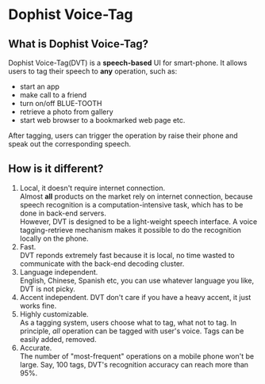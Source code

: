 Dophist Voice-Tag
===

What is Dophist Voice-Tag?
---
Dophist Voice-Tag(DVT) is a __speech-based__ UI for smart-phone. It allows users to tag their speech to __any__ operation, such as:
* start an app
* make call to a friend
* turn on/off BLUE-TOOTH
* retrieve a photo from gallery
* start web browser to a bookmarked web page
etc.

After tagging, users can trigger the operation by raise their phone and speak out the corresponding speech.

How is it different?
---
1. Local, it doesn't require internet connection.  
    Almost __all__ products on the market rely on internet connection, because speech recognition is a computation-intensive task, which has to be done in back-end servers.  
    However, DVT is designed to be a light-weight speech interface.  A voice tagging-retrieve mechanism makes it possible to do the recognition locally on the phone.
2. Fast.  
    DVT reponds extremely fast because it is local, no time wasted to communicate with the back-end decoding cluster.
3. Language independent.  
    English, Chinese, Spanish etc, you can use whatever language you like, DVT is not picky.
4. Accent independent.
    DVT don't care if you have a heavy accent, it just works fine.
5. Highly customizable.  
    As a tagging system, users choose what to tag, what not to tag.  In principle, *all* operation can be tagged with user's voice.  Tags can be easily added, removed.
6. Accurate.  
    The number of "most-frequent" operations on a mobile phone won't be large.  Say, 100 tags, DVT's recognition accuracy can reach more than 95%.
